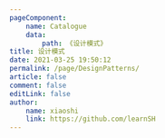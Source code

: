 ```yaml
---
pageComponent:
    name: Catalogue
    data:
        path: 《设计模式》
title: 设计模式
date: 2021-03-25 19:50:12
permalink: /page/DesignPatterns/
article: false
comment: false
editLink: false
author:
    name: xiaoshi
    link: https://github.com/learnSH
---
```


